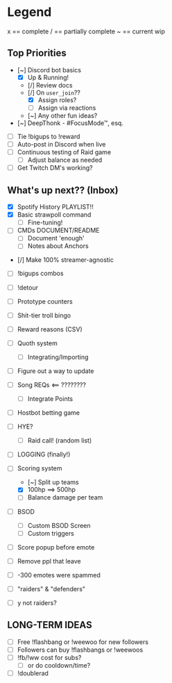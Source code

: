 # Legend 

x == complete
/ == partially complete
~ == current wip

## Top Priorities

- [~] Discord bot basics
  - [x] Up & Running!
  - [/] Review docs
  - [/] On `user_join`??
    - [x] Assign roles?
    - [ ] Assign via reactions
  - [~] Any other fun ideas?
- [~] DeepThonk - #FocusMode™, esq.
- [ ] Tie !bigups to !reward
- [ ] Auto-post in Discord when live
- [ ] Continuous testing of Raid game
  - [ ] Adjust balance as needed
- [ ] Get Twitch DM's working?

## What's up next?? (Inbox)

- [x] Spotify History PLAYLIST!!
- [x] Basic strawpoll command
  - [ ] Fine-tuning!
- [ ] CMDs DOCUMENT/README
  - [ ] Document 'enough'
  - [ ] Notes about Anchors
- [/] Make 100% streamer-agnostic
- [ ] !bigups combos
- [ ] !detour
- [ ] Prototype counters
- [ ] Shit-tier troll bingo
- [ ] Reward reasons (CSV)
- [ ] Quoth system
  - [ ] Integrating/Importing
- [ ] Figure out a way to update
- [ ] Song REQs <== ????????
  - [ ] Integrate Points
- [ ] Hostbot betting game
- [ ] HYE?
  - [ ] Raid call! (random list)
- [ ] LOGGING (finally!)
- [ ] Scoring system
  - [~] Split up teams
  - [x] 100hp ==> 500hp
  - [ ] Balance damage per team
- [ ] BSOD
  - [ ] Custom BSOD Screen
  - [ ] Custom triggers
- [ ] Score popup before emote
- [ ] Remove ppl that leave
- [ ] -300 emotes were spammed
- [ ] "raiders" & "defenders"
- [ ] y not raiders?


## LONG-TERM IDEAS

- [ ] Free !flashbang or !weewoo for new followers
- [ ] Followers can buy !flashbangs or !weewoos
- [ ] !fb/!ww cost for subs?
  - [ ] or do cooldown/time?
- [ ] !doublerad  
